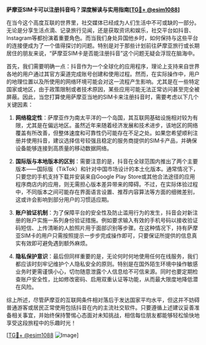 **萨摩亚SIM卡可以注册抖音吗？深度解读与实用指南[[TG💪+ @esim1088](https://t.me/s/esim1088)]**

在当今这个高度互联的世界里，社交媒体已经成为人们生活中不可或缺的一部分。无论是分享生活点滴、记录旅行见闻，还是获取资讯和娱乐，社交平台如抖音、Instagram等都扮演着重要角色。而当我们身处异国他乡时，如何保持与这些平台的连接便成为了一个值得探讨的问题。特别是对于那些计划前往萨摩亚旅行或长期居住的朋友来说，“萨摩亚SIM卡是否能注册抖音”这个问题无疑会浮现在脑海中。

首先，我们需要明确一点：抖音作为一个全球化的应用程序，理论上支持来自世界各地的用户通过其官方渠道完成账号创建和使用过程。然而，在实际操作中，用户的地理位置以及所使用的网络环境可能会对这一流程产生影响。尤其是在一些特定国家或地区，由于政策限制或者技术原因，某些应用可能无法正常访问甚至完全被屏蔽。因此，当您打算使用萨摩亚当地的SIM卡来注册抖音时，需要考虑以下几个关键因素：

1. **网络稳定性**：萨摩亚作为南太平洋的一个岛国，其互联网基础设施相对较为有限，尤其是在偏远地区。虽然近年来随着经济发展和技术进步，该地区的网络覆盖有所改善，但整体速度和可靠性仍可能存在不足之处。如果您希望顺利注册并使用抖音，建议选择信号较强且稳定的服务商提供的SIM卡产品，并确保设备能够连接到高质量的移动数据网络。

2. **国际版与本地版本的区别**：需要注意的是，抖音在全球范围内推出了两个主要版本——国际版（TikTok）和针对中国市场设计的本土化版本。通常情况下，只要您的手机支持下载并安装来自Google Play Store或其他合法途径的应用程序商店内的应用，则无需担心版本差异带来的障碍。不过，在实际体验过程中，不同版本之间可能存在界面语言设置、推荐内容算法等方面的细微差别，这或许会影响到部分用户的习惯适应期。

3. **账户验证机制**：为了保障平台的安全性及防止滥用行为的发生，抖音会对新注册的账户实施一系列身份验证措施。例如要求输入有效的手机号码以接收验证码短信、上传清晰的人脸照片用于面部识别等步骤。在这种情况下，持有萨摩亚SIM卡的用户只需按照提示一步步完成操作即可，只要保证所提供的信息真实有效即可避免遇到额外麻烦。

4. **隐私保护意识**：最后但同样重要的是，无论何时何地使用任何在线服务，我们都应该时刻牢记维护个人隐私安全的原则。特别是在国外陌生环境中操作敏感业务时更需谨慎小心，切勿随意泄露个人信息给不可信来源。同时也要定期检查账户安全性，比如修改密码、启用双重认证等功能，从而最大限度地降低潜在风险。

综上所述，尽管萨摩亚的互联网条件相对落后于发达国家平均水平，但这并不妨碍普通游客或居民正常使用包括抖音在内的主流社交软件。只要遵循上述建议妥善准备相关事宜，并始终保持警惕心态面对未知挑战，相信每位朋友都能够轻松愉快地享受这段旅程中的乐趣时光！

[[TG💪+ @esim1088](https://t.me/s/esim1088) ![Image](https://i.postimg.cc/4NQfJmqS/Snipaste-2025-05-13-00-14-12.png)]